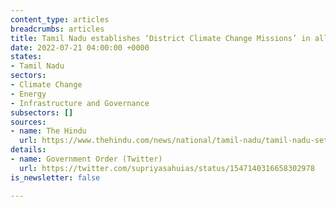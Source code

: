 ```yaml
---
content_type: articles
breadcrumbs: articles
title: Tamil Nadu establishes ‘District Climate Change Missions’ in all 38 districts
date: 2022-07-21 04:00:00 +0000
states:
- Tamil Nadu
sectors:
- Climate Change
- Energy
- Infrastructure and Governance
subsectors: []
sources:
- name: The Hindu
  url: https://www.thehindu.com/news/national/tamil-nadu/tamil-nadu-sets-up-climate-change-missions-in-all-38-districts/article65635181.ece
details:
- name: Government Order (Twitter)
  url: https://twitter.com/supriyasahuias/status/1547140316658302978
is_newsletter: false

---
```

